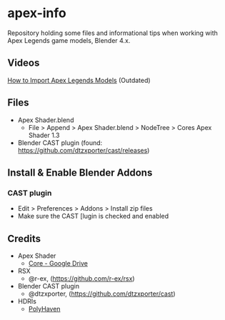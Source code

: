 # apex-info
Repository holding some files and informational tips when working with Apex Legends game models, Blender 4.x.

## Videos
[How to Import Apex Legends Models](https://youtu.be/A6a27wRyMS8) (Outdated)

## Files
* Apex Shader.blend
  * File > Append > Apex Shader.blend > NodeTree > Cores Apex Shader 1.3
* Blender CAST plugin (found: https://github.com/dtzxporter/cast/releases)

## Install & Enable Blender Addons
  ### CAST plugin
  - Edit > Preferences > Addons > Install zip files
  - Make sure the CAST [lugin is checked and enabled
  
## Credits
* Apex Shader
  * [Core - Google Drive](https://drive.google.com/drive/folders/1bbMjODcDlk3jB6AV_F6xEGKRDSJ-MsR1)
* RSX
  * @r-ex, (https://github.com/r-ex/rsx)
* Blender CAST plugin
  * @dtzxporter, (https://github.com/dtzxporter/cast)   
* HDRIs
  * [PolyHaven](https://polyhaven.com/hdris)
